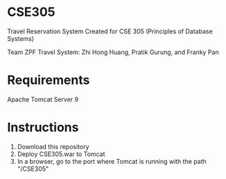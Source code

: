 # CSE305
Travel Reservation System Created for CSE 305 (Principles of Database Systems)

Team ZPF Travel System: Zhi Hong Huang, Pratik Gurung, and Franky Pan

# Requirements
Apache Tomcat Server 9

# Instructions
1. Download this repository
2. Deploy CSE305.war to Tomcat
3. In a browser, go to the port where Tomcat is running with the path "/CSE305"
